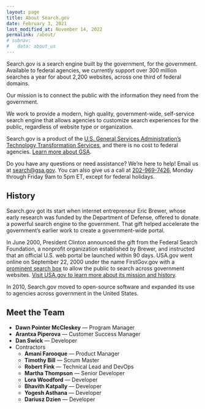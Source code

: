 ```yaml
---
layout: page
title: About Search.gov
date: February 3, 2021
last_modified_at: November 14, 2022
permalink: /about/
# subnav:
#   data: about_us
---
```


Search.gov is a search engine built by the government, for the government. Available to federal agencies, we currently support over 300 million searches a year for about 2,200 websites, across one third of federal domains.

Our mission is to connect the public with the information they need from the government. 

We work to provide a modern, high quality, government-wide, self-service search engine that allows agencies to customize search experiences for the public, regardless of website type or organization.

Search.gov is a product of the [U.S. General Services Administration’s Technology Transformation Services](https://www.gsa.gov/about-us/organization/federal-acquisition-service/technology-transformation-services/tts-solutions#smart), and there is no cost to federal agencies. [Learn more about GSA](https://www.gsa.gov/about-us).

Do you have any questions or need assistance? We’re here to help!
Email us at [search@gsa.gov](mailto:search@gsa.gov). You can also give us a call at [202-969-7426](tel:2029697426), Monday through Friday 9am to 5pm ET, except for federal holidays.

## History

Search.gov got its start when internet entrepreneur Eric Brewer, whose early research was funded by the Department of Defense, offered to donate a powerful search engine to the government. That gift helped accelerate the government’s earlier work to create a government-wide portal.

In June 2000, President Clinton announced the gift from the Federal Search Foundation, a nonprofit organization established by Brewer, and instructed that an official U.S. web portal be launched within 90 days. USA.gov went online on September 22, 2000 under the name FirstGov.gov with a [prominent search box](https://web.archive.org/web/20001109105200/http://www.firstgov.gov) to allow the public to search across government websites. [Visit USA.gov to learn more about its mission and history](https://www.usa.gov/about).

In 2010, Search.gov moved to open-source software and expanded its use to agencies across government in the United States.

## Meet the Team

* **Dawn Pointer McCleskey** &mdash; Program Manager
* **Arantxa Piperova** &mdash; Customer Success Manager
* **Dan Swick** &mdash; Developer
* Contractors
  * **Amani Farooque** &mdash; Product Manager
  * **Timothy Bill** &mdash; Scrum Master
  * **Robert Fink** &mdash; Technical Lead and DevOps
  * **Martha Thompson** &mdash; Senior Developer
  * **Lora Woodford** &mdash; Developer
  * **Bhavith Katpally** &mdash; Developer
  * **Yogesh Asthana** &mdash; Developer
  * **Dariusz Dzien** &mdash; Developer
